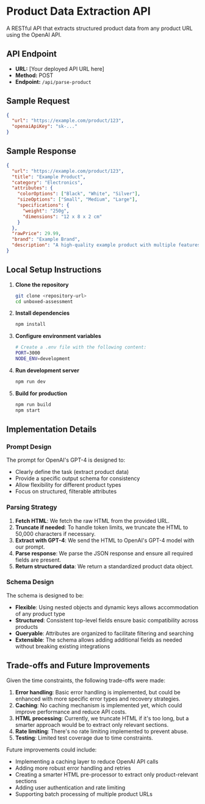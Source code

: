 # Product Data Extraction API

A RESTful API that extracts structured product data from any product URL using the OpenAI API.

## API Endpoint

- **URL:** [Your deployed API URL here]
- **Method:** POST
- **Endpoint:** `/api/parse-product`

## Sample Request

```json
{
  "url": "https://example.com/product/123",
  "openaiApiKey": "sk-..."
}
```

## Sample Response

```json
{
  "url": "https://example.com/product/123",
  "title": "Example Product",
  "category": "Electronics",
  "attributes": {
    "colorOptions": ["Black", "White", "Silver"],
    "sizeOptions": ["Small", "Medium", "Large"],
    "specifications": {
      "weight": "250g",
      "dimensions": "12 x 8 x 2 cm"
    }
  },
  "rawPrice": 29.99,
  "brand": "Example Brand",
  "description": "A high-quality example product with multiple features"
}
```

## Local Setup Instructions

1. **Clone the repository**
   ```bash
   git clone <repository-url>
   cd unboxed-assessment
   ```

2. **Install dependencies**
   ```bash
   npm install
   ```

3. **Configure environment variables**
   ```bash
   # Create a .env file with the following content:
   PORT=3000
   NODE_ENV=development
   ```

4. **Run development server**
   ```bash
   npm run dev
   ```

5. **Build for production**
   ```bash
   npm run build
   npm start
   ```

## Implementation Details

### Prompt Design

The prompt for OpenAI's GPT-4 is designed to:
- Clearly define the task (extract product data)
- Provide a specific output schema for consistency
- Allow flexibility for different product types
- Focus on structured, filterable attributes

### Parsing Strategy

1. **Fetch HTML**: We fetch the raw HTML from the provided URL.
2. **Truncate if needed**: To handle token limits, we truncate the HTML to 50,000 characters if necessary.
3. **Extract with GPT-4**: We send the HTML to OpenAI's GPT-4 model with our prompt.
4. **Parse response**: We parse the JSON response and ensure all required fields are present.
5. **Return structured data**: We return a standardized product data object.

### Schema Design

The schema is designed to be:
- **Flexible**: Using nested objects and dynamic keys allows accommodation of any product type
- **Structured**: Consistent top-level fields ensure basic compatibility across products
- **Queryable**: Attributes are organized to facilitate filtering and searching
- **Extensible**: The schema allows adding additional fields as needed without breaking existing integrations

## Trade-offs and Future Improvements

Given the time constraints, the following trade-offs were made:

1. **Error handling**: Basic error handling is implemented, but could be enhanced with more specific error types and recovery strategies.
2. **Caching**: No caching mechanism is implemented yet, which could improve performance and reduce API costs.
3. **HTML processing**: Currently, we truncate HTML if it's too long, but a smarter approach would be to extract only relevant sections.
4. **Rate limiting**: There's no rate limiting implemented to prevent abuse.
5. **Testing**: Limited test coverage due to time constraints.

Future improvements could include:
- Implementing a caching layer to reduce OpenAI API calls
- Adding more robust error handling and retries
- Creating a smarter HTML pre-processor to extract only product-relevant sections
- Adding user authentication and rate limiting
- Supporting batch processing of multiple product URLs